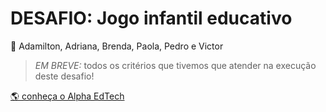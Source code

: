 # DESAFIO: Jogo infantil educativo
👥 Adamilton, Adriana, Brenda, Paola, Pedro e Victor

> *EM BREVE:* todos os critérios que tivemos que atender na execução deste desafio!

[🌎 conheça o Alpha EdTech](https://www.alphaedtech.org.br/)

